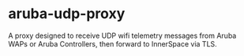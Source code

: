 # aruba-udp-proxy
A proxy designed to receive UDP wifi telemetry messages from Aruba WAPs or Aruba Controllers, then forward to InnerSpace via TLS.
